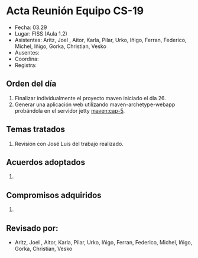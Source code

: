 # Acta Reunión Equipo CS-19

- Fecha: 03.29
- Lugar: FISS (Aula 1.2)
- Asistentes: Aritz, Joel , Aitor, Karla, Pilar, Urko, Iñigo, Ferran, Federico, Michel, Iñigo, Gorka, Christian, Vesko
- Ausentes: 
- Coordina: 
- Registra: 

## Orden del día
1. Finalizar individualmente el proyecto maven iniciado el día 26.
2. Generar una aplicación web utilizando maven-archetype-webapp probándola en el servidor jetty [maven:cap-5].

## Temas tratados
1. Revisión con José Luis del trabajo realizado. 

## Acuerdos adoptados
1. 
  
## Compromisos adquiridos
1.


## Revisado por:
- Aritz, Joel , Aitor, Karla, Pilar, Urko, Iñigo, Ferran, Federico, Michel, Iñigo, Gorka, Christian, Vesko

[cs-ehu]:https://github.com/cs-ehu
[doxyfile]:https://github.com/cs-ehu/Ejemplo/blob/master/UNE157801/2%20Memoria/2.05%20Normas%20y%20referencias/2.5.3%20M%C3%A9todos%2C%20herramientas%2C%20modelos%2C%20m%C3%A9tricas%20y%20prototipos/2.5.3.2%20Herramientas/doxyfile
[herramientas]:https://github.com/cs-ehu/Ejemplo/blob/master/UNE157801/2%20Memoria/2.05%20Normas%20y%20referencias/2.5.3%20M%C3%A9todos%2C%20herramientas%2C%20modelos%2C%20m%C3%A9tricas%20y%20prototipos/2.5.3.2%20Herramientas
[maven-1]:https://drive.google.com/open?id=1Z0lPzZ52zrpgKGKDV-kQu0BdikULEc_3
[maven-2]:https://www.oracle.com/technetwork/es/articles/java/java-con-maven-2516405-esa.html
[maven-3]:https://books.sonatype.com/mvnex-book/reference/simple-project-sect-intro.html
[maven:cap-5]:https://books.sonatype.com/mvnex-book/reference/web.html
